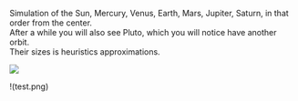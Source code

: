 Simulation of the Sun, Mercury, Venus, Earth, Mars, Jupiter, Saturn, in that order from the center.  
After a while you will also see Pluto, which you will notice have another orbit.  
Their sizes is heuristics approximations.


![](Solar.gif)


!(test.png)

